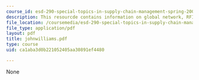 ```yaml
---
course_id: esd-290-special-topics-in-supply-chain-management-spring-2005
description: This resourcde contains information on global network, RFID network.
file_location: /coursemedia/esd-290-special-topics-in-supply-chain-management-spring-2005/ca1aba3d0b221052405aa30891ef4480_johnwilliams.pdf
file_type: application/pdf
layout: pdf
title: johnwilliams.pdf
type: course
uid: ca1aba3d0b221052405aa30891ef4480

---
```

None
